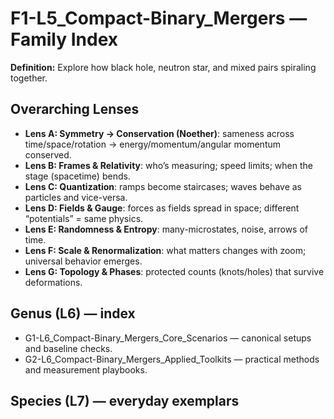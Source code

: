 # F1-L5_Compact-Binary_Mergers — Family Index
**Definition:** Explore how black hole, neutron star, and mixed pairs spiraling together.

## Overarching Lenses

- **Lens A: Symmetry -> Conservation (Noether)**: sameness across time/space/rotation → energy/momentum/angular momentum conserved.
- **Lens B: Frames & Relativity**: who’s measuring; speed limits; when the stage (spacetime) bends.
- **Lens C: Quantization**: ramps become staircases; waves behave as particles and vice-versa.
- **Lens D: Fields & Gauge**: forces as fields spread in space; different “potentials” = same physics.
- **Lens E: Randomness & Entropy**: many-microstates, noise, arrows of time.
- **Lens F: Scale & Renormalization**: what matters changes with zoom; universal behavior emerges.
- **Lens G: Topology & Phases**: protected counts (knots/holes) that survive deformations.

## Genus (L6) — index
- G1-L6_Compact-Binary_Mergers_Core_Scenarios — canonical setups and baseline checks.
- G2-L6_Compact-Binary_Mergers_Applied_Toolkits — practical methods and measurement playbooks.

## Species (L7) — everyday exemplars
